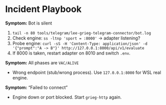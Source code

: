 # Incident Playbook

**Symptom:** Bot is silent
1) `tail -n 80 tools/telegram/lee-grieg-telegram-connector/bot.log`
2) Check engine: `ss -ltnp 'sport = :8000'` → adapter listening?
3) Probe engine: `curl -sS -H 'Content-Type: application/json' -d '{"prompt":"A -> B"}' http://127.0.0.1:8000/api/v1/evaluate`
4) If 8000 is taken, restart adapter on 8010 and switch `.env`.

**Symptom:** All phases are `VAC/ALIVE`
- Wrong endpoint (stub/wrong process). Use `127.0.0.1:8000` for WSL real engine.

**Symptom:** “Failed to connect”
- Engine down or port blocked. Start `grieg-http` again.

